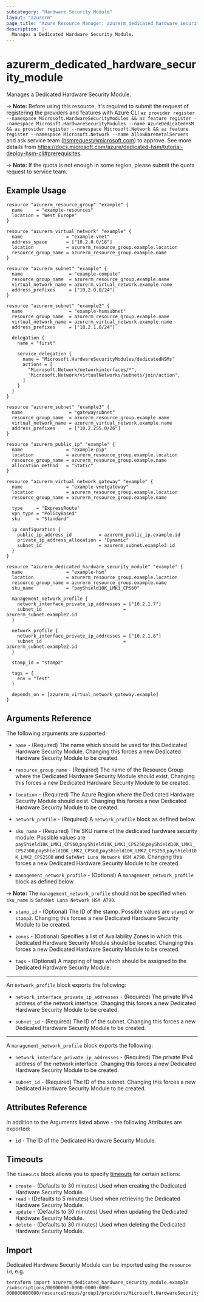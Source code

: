 ```yaml
---
subcategory: "Hardware Security Module"
layout: "azurerm"
page_title: "Azure Resource Manager: azurerm_dedicated_hardware_security_module"
description: |-
  Manages a Dedicated Hardware Security Module.
---
```


# azurerm_dedicated_hardware_security_module

Manages a Dedicated Hardware Security Module.

-> **Note:** Before using this resource, it's required to submit the request of registering the providers and features with Azure CLI `az provider register --namespace Microsoft.HardwareSecurityModules && az feature register --namespace Microsoft.HardwareSecurityModules --name AzureDedicatedHSM && az provider register --namespace Microsoft.Network && az feature register --namespace Microsoft.Network --name AllowBaremetalServers` and ask service team (hsmrequest@microsoft.com) to approve. See more details from <https://docs.microsoft.com/azure/dedicated-hsm/tutorial-deploy-hsm-cli#prerequisites>.

-> **Note:** If the quota is not enough in some region, please submit the quota request to service team.

## Example Usage

```hcl
resource "azurerm_resource_group" "example" {
  name     = "example-resources"
  location = "West Europe"
}

resource "azurerm_virtual_network" "example" {
  name                = "example-vnet"
  address_space       = ["10.2.0.0/16"]
  location            = azurerm_resource_group.example.location
  resource_group_name = azurerm_resource_group.example.name
}

resource "azurerm_subnet" "example" {
  name                 = "example-compute"
  resource_group_name  = azurerm_resource_group.example.name
  virtual_network_name = azurerm_virtual_network.example.name
  address_prefixes     = ["10.2.0.0/24"]
}

resource "azurerm_subnet" "example2" {
  name                 = "example-hsmsubnet"
  resource_group_name  = azurerm_resource_group.example.name
  virtual_network_name = azurerm_virtual_network.example.name
  address_prefixes     = ["10.2.1.0/24"]

  delegation {
    name = "first"

    service_delegation {
      name = "Microsoft.HardwareSecurityModules/dedicatedHSMs"
      actions = [
        "Microsoft.Network/networkinterfaces/*",
        "Microsoft.Network/virtualNetworks/subnets/join/action",
      ]
    }
  }
}

resource "azurerm_subnet" "example3" {
  name                 = "gatewaysubnet"
  resource_group_name  = azurerm_resource_group.example.name
  virtual_network_name = azurerm_virtual_network.example.name
  address_prefixes     = ["10.2.255.0/26"]
}

resource "azurerm_public_ip" "example" {
  name                = "example-pip"
  location            = azurerm_resource_group.example.location
  resource_group_name = azurerm_resource_group.example.name
  allocation_method   = "Static"
}

resource "azurerm_virtual_network_gateway" "example" {
  name                = "example-vnetgateway"
  location            = azurerm_resource_group.example.location
  resource_group_name = azurerm_resource_group.example.name

  type     = "ExpressRoute"
  vpn_type = "PolicyBased"
  sku      = "Standard"

  ip_configuration {
    public_ip_address_id          = azurerm_public_ip.example.id
    private_ip_address_allocation = "Dynamic"
    subnet_id                     = azurerm_subnet.example3.id
  }
}

resource "azurerm_dedicated_hardware_security_module" "example" {
  name                = "example-hsm"
  location            = azurerm_resource_group.example.location
  resource_group_name = azurerm_resource_group.example.name
  sku_name            = "payShield10K_LMK1_CPS60"

  management_network_profile {
    network_interface_private_ip_addresses = ["10.2.1.7"]
    subnet_id                              = azurerm_subnet.example2.id
  }

  network_profile {
    network_interface_private_ip_addresses = ["10.2.1.8"]
    subnet_id                              = azurerm_subnet.example2.id
  }

  stamp_id = "stamp2"

  tags = {
    env = "Test"
  }

  depends_on = [azurerm_virtual_network_gateway.example]
}
```

## Arguments Reference

The following arguments are supported:

* `name` - (Required) The name which should be used for this Dedicated Hardware Security Module. Changing this forces a new Dedicated Hardware Security Module to be created.

* `resource_group_name` - (Required) The name of the Resource Group where the Dedicated Hardware Security Module should exist. Changing this forces a new Dedicated Hardware Security Module to be created.

* `location` - (Required) The Azure Region where the Dedicated Hardware Security Module should exist. Changing this forces a new Dedicated Hardware Security Module to be created.

* `network_profile` - (Required) A `network_profile` block as defined below.

* `sku_name` - (Required) The SKU name of the dedicated hardware security module. Possible values are `payShield10K_LMK1_CPS60`,`payShield10K_LMK1_CPS250`,`payShield10K_LMK1_CPS2500`,`payShield10K_LMK2_CPS60`,`payShield10K_LMK2_CPS250`,`payShield10K_LMK2_CPS2500` and `SafeNet Luna Network HSM A790`. Changing this forces a new Dedicated Hardware Security Module to be created.

* `management_network_profile` - (Optional) A `management_network_profile` block as defined below.

-> **Note:** The `management_network_profile` should not be specified when `sku_name` is `SafeNet Luna Network HSM A790`.

* `stamp_id` - (Optional) The ID of the stamp. Possible values are `stamp1` or `stamp2`. Changing this forces a new Dedicated Hardware Security Module to be created.

* `zones` - (Optional) Specifies a list of Availability Zones in which this Dedicated Hardware Security Module should be located. Changing this forces a new Dedicated Hardware Security Module to be created.

* `tags` - (Optional) A mapping of tags which should be assigned to the Dedicated Hardware Security Module.

---

An `network_profile` block exports the following:

* `network_interface_private_ip_addresses` - (Required) The private IPv4 address of the network interface. Changing this forces a new Dedicated Hardware Security Module to be created.

* `subnet_id` - (Required) The ID of the subnet. Changing this forces a new Dedicated Hardware Security Module to be created.

---

A `management_network_profile` block exports the following:

* `network_interface_private_ip_addresses` - (Required) The private IPv4 address of the network interface. Changing this forces a new Dedicated Hardware Security Module to be created.

* `subnet_id` - (Required) The ID of the subnet. Changing this forces a new Dedicated Hardware Security Module to be created.

## Attributes Reference

In addition to the Arguments listed above - the following Attributes are exported:

* `id` - The ID of the Dedicated Hardware Security Module.

## Timeouts

The `timeouts` block allows you to specify [timeouts](https://www.terraform.io/language/resources/syntax#operation-timeouts) for certain actions:

* `create` - (Defaults to 30 minutes) Used when creating the Dedicated Hardware Security Module.
* `read` - (Defaults to 5 minutes) Used when retrieving the Dedicated Hardware Security Module.
* `update` - (Defaults to 30 minutes) Used when updating the Dedicated Hardware Security Module.
* `delete` - (Defaults to 30 minutes) Used when deleting the Dedicated Hardware Security Module.

## Import

Dedicated Hardware Security Module can be imported using the `resource id`, e.g.

```shell
terraform import azurerm_dedicated_hardware_security_module.example /subscriptions/00000000-0000-0000-0000-000000000000/resourceGroups/group1/providers/Microsoft.HardwareSecurityModules/dedicatedHSMs/hsm1
```
